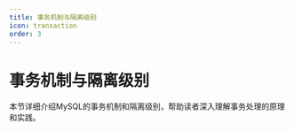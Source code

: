 ```yaml
---
title: 事务机制与隔离级别
icon: transaction
order: 3
---
```


# 事务机制与隔离级别

本节详细介绍MySQL的事务机制和隔离级别，帮助读者深入理解事务处理的原理和实践。
